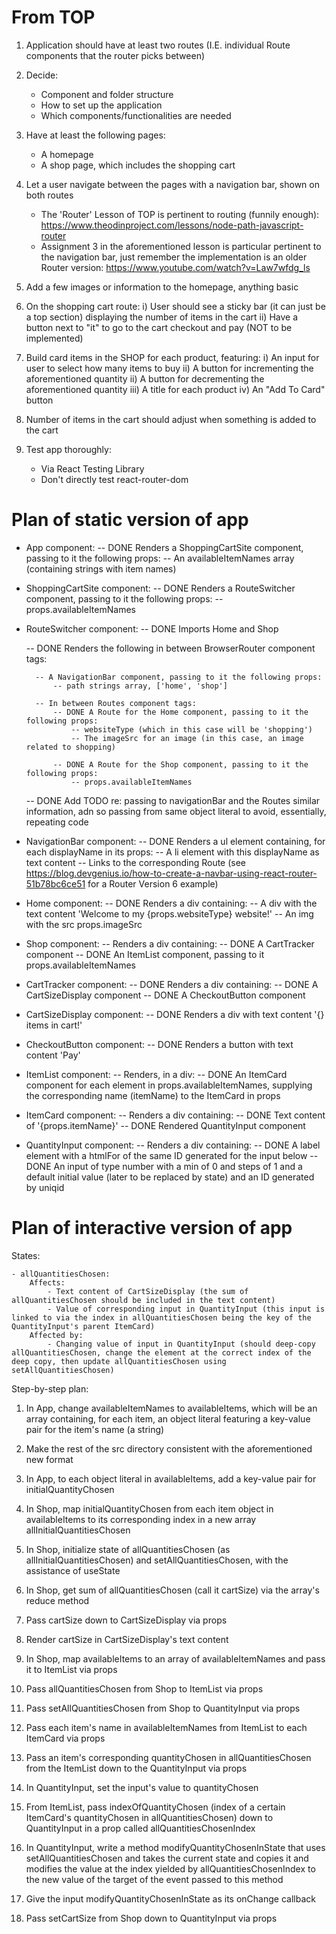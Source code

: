 # From TOP

1. Application should have at least two routes (I.E. individual Route components that the router picks between)

2. Decide:
    - Component and folder structure
    - How to set up the application
    - Which components/functionalities are needed

3. Have at least the following pages:
    - A homepage
    - A shop page, which includes the shopping cart

4. Let a user navigate between the pages with a navigation bar, shown on both routes
    - The 'Router' Lesson of TOP is pertinent to routing (funnily enough): https://www.theodinproject.com/lessons/node-path-javascript-router
    - Assignment 3 in the aforementioned lesson is particular pertinent to the navigation bar, just remember the implementation is an older Router version: https://www.youtube.com/watch?v=Law7wfdg_ls

5. Add a few images or information to the homepage, anything basic

6. On the shopping cart route:
    i) User should see a sticky bar (it can just be a top section) displaying the number of items in the cart
    ii) Have a button next to "it" to go to the cart checkout and pay (NOT to be implemented)

7. Build card items in the SHOP for each product, featuring:
    i) An input for user to select how many items to buy
    ii) A button for incrementing the aforementioned quantity
    ii) A button for decrementing the aforementioned quantity
    iii) A title for each product
    iv) An "Add To Card" button

8. Number of items in the cart should adjust when something is added to the cart

9. Test app thoroughly:
    - Via React Testing Library
    - Don't directly test react-router-dom

# Plan of static version of app

- App component:
    -- DONE Renders a ShoppingCartSite component, passing to it the following props:
        -- An availableItemNames array (containing strings with item names)

- ShoppingCartSite component:
    -- DONE Renders a RouteSwitcher component, passing to it the following props:
        -- props.availableItemNames

- RouteSwitcher component:
    -- DONE Imports Home and Shop

    -- DONE Renders the following in between BrowserRouter component tags:

        -- A NavigationBar component, passing to it the following props:
            -- path strings array, ['home', 'shop']

        -- In between Routes component tags:
            -- DONE A Route for the Home component, passing to it the following props:
                -- websiteType (which in this case will be 'shopping')
                -- The imageSrc for an image (in this case, an image related to shopping)

            -- DONE A Route for the Shop component, passing to it the following props:
                -- props.availableItemNames

    -- DONE Add TODO re: passing to navigationBar and the Routes similar information, adn so passing from same object literal to avoid, essentially, repeating code

- NavigationBar component:
    -- DONE Renders a ul element containing, for each displayName in its props:
        -- A li element with this displayName as text content
        -- Links to the corresponding Route (see https://blog.devgenius.io/how-to-create-a-navbar-using-react-router-51b78bc6ce51 for a Router Version 6 example)

- Home component:
    -- DONE Renders a div containing:
        -- A div with the text content 'Welcome to my {props.websiteType} website!'
        -- An img with the src props.imageSrc

- Shop component:
    -- Renders a div containing:
        -- DONE A CartTracker component
        -- DONE An ItemList component, passing to it props.availableItemNames

- CartTracker component:
    -- DONE Renders a div containing:
        -- DONE A CartSizeDisplay component
        -- DONE A CheckoutButton component

- CartSizeDisplay component:
    -- DONE Renders a div with text content '{} items in cart!'

- CheckoutButton component:
    -- DONE Renders a button with text content 'Pay'

- ItemList component:
    -- Renders, in a div:
        -- DONE An ItemCard component for each element in props.availableItemNames, supplying the corresponding name (itemName) to the ItemCard in props


- ItemCard component:
    -- Renders a div containing:
        -- DONE Text content of '{props.itemName}'
        -- DONE Rendered QuantityInput component

- QuantityInput component:
    -- Renders a div containing:
        -- DONE A label element with a htmlFor of the same ID generated for the input below
        -- DONE An input of type number with a min of 0 and steps of 1 and a default initial value (later to be replaced by state) and an ID generated by uniqid

# Plan of interactive version of app

States:

    - allQuantitiesChosen:
        Affects:
            - Text content of CartSizeDisplay (the sum of allQuantitiesChosen should be included in the text content)
            - Value of corresponding input in QuantityInput (this input is linked to via the index in allQuantitiesChosen being the key of the QuantityInput's parent ItemCard)
        Affected by:
            - Changing value of input in QuantityInput (should deep-copy allQuantitiesChosen, change the element at the correct index of the deep copy, then update allQuantitiesChosen using setAllQuantitiesChosen)

Step-by-step plan:

1. In App, change availableItemNames to availableItems, which will be an array containing, for each item, an object literal featuring a key-value pair for the item's name (a string)
2. Make the rest of the src directory consistent with the aforementioned new format

3. In App, to each object literal in availableItems, add a key-value pair for initialQuantityChosen

4. In Shop, map initialQuantityChosen from each item object in availableItems to its corresponding index in a new array allInitialQuantitiesChosen
5. In Shop, initialize state of allQuantitiesChosen (as allInitialQuantitiesChosen) and setAllQuantitiesChosen, with the assistance of useState

6. In Shop, get sum of allQuantitiesChosen (call it cartSize) via the array's reduce method
7. Pass cartSize down to CartSizeDisplay via props
8. Render cartSize in CartSizeDisplay's text content

9. In Shop, map availableItems to an array of availableItemNames and pass it to ItemList via props

10. Pass allQuantitiesChosen from Shop to ItemList via props
11. Pass setAllQuantitiesChosen from Shop to QuantityInput via props

12. Pass each item's name in availableItemNames from ItemList to each ItemCard via props
13. Pass an item's corresponding quantityChosen in allQuantitiesChosen from the ItemList down to the QuantityInput via props

14. In QuantityInput, set the input's value to quantityChosen

15. From ItemList, pass indexOfQuantityChosen (index of a certain ItemCard's quantityChosen in allQuantitiesChosen) down to QuantityInput in a prop called allQuantitiesChosenIndex

16. In QuantityInput, write a method modifyQuantityChosenInState that uses setAllQuantitiesChosen and takes the current state and copies it and modifies the value at the index yielded by allQuantitiesChosenIndex to the new value of the target of the event passed to this method

17. Give the input modifyQuantityChosenInState as its onChange callback

18. Pass setCartSize from Shop down to QuantityInput via props
